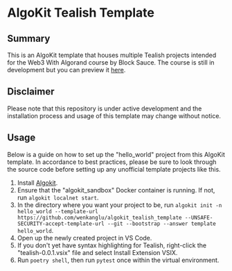 # AlgoKit Tealish Template

## Summary

This is an AlgoKit template that houses multiple Tealish projects intended for the Web3 With Algorand course by Block Sauce. The course is still in development but you can preview it [here](https://blocksauce.io).

## Disclaimer

Please note that this repository is under active development and the installation process and usage of this template may change without notice.

## Usage

Below is a guide on how to set up the "hello_world" project from this AlgoKit template. In accordance to best practices, please be sure to look through the source code before setting up any unofficial template projects like this.

1. Install [Algokit](https://github.com/algorandfoundation/algokit-cli#install).
2. Ensure that the "algokit_sandbox" Docker container is running. If not, run `algokit localnet start`.
3. In the directory where you want your project to be, run `algokit init -n hello_world --template-url https://github.com/wenkanglu/algokit_tealish_template --UNSAFE-SECURITY-accept-template-url --git --bootstrap --answer template hello_world`.
4. Open up the newly created project in VS Code.
5. If you don't yet have syntax highlighting for Tealish, right-click the "tealish-0.0.1.vsix" file and select Install Extension VSIX.
6. Run `poetry shell`, then run `pytest` once within the virtual environment.
